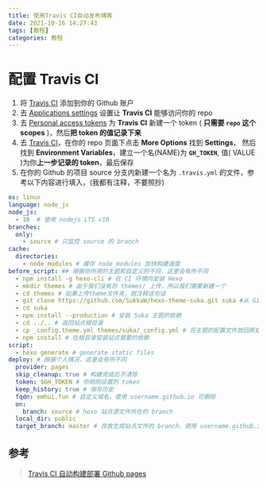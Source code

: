 ```yaml
---
title: 使用Travis CI自动发布博客
date: 2021-10-16 14:27:43
tags: [教程]
categories: 教程
---
```


# 配置 Travis CI

1. 将 [Travis CI](https://link.segmentfault.com/?enc=kE2UDQCGs3iYgLqDtTiLCg%3D%3D.heMyjl77kZesH0dZilXAMfK5b%2FdToJbCzIq2XqMj1J8iCCRzWX8jJltDwLNWHWZT) 添加到你的 Github 账户
2. 去 [Applications settings](https://link.segmentfault.com/?enc=IHOkDSc63U5GZ4CQ64eWzQ%3D%3D.Wzr0EXAwMgHm2nWq%2FgurskPrRFSTDS8jGVEilOSgd3z%2FOGcEQFxhKOn5fqCVV1rx) 设置让 **Travis CI** 能够访问你的 repo
3. 去 [Personal access tokens](https://link.segmentfault.com/?enc=EIf8Uj9cM1VtkI0ujtGG8Q%3D%3D.vs7CpeCaA2grgsG2G85vINQ60ja8ZnPlbQegoVPcuSO6I%2FRHHaI3c9TBMV7AveCD) 为 **Travis CI** 新建一个 token ( **只需要 `repo` 这个 scopes** )，然后**把 token 的值记录下来**
4. 去 [Travis CI](https://link.segmentfault.com/?enc=GbHTxXx0DC0rx%2FHTfLL0nw%3D%3D.3xdooz3c5ZZOtmotxamdE41Yk8qlctgTP4T%2FcwVhWCQ%3D)，在你的 repo 页面下点击 **More Options** 找到 **Settings**， 然后找到 **Environment Variables**，建立一个名(NAME)为 **`GH_TOKEN`**, 值( VALUE )为你**上一步记录的 token**，最后保存
5. 在你的 Github 的项目 source 分支内新建一个名为 `.travis.yml` 的文件，参考以下内容进行填入，(我都有注释，不要照抄)

```yaml
os: linux
language: node_js
node_js:
  - 10  # 使用 nodejs LTS v10
branches:
  only:
    - source # 只监控 source 的 branch
cache:
  directories:
    - node_modules # 缓存 node_modules 加快构建速度
before_script: ## 根据你所用的主题和自定义的不同，这里会有所不同
  - npm install -g hexo-cli # 在 CI 环境内安装 Hexo
  - mkdir themes # 由于我们没有将 themes/ 上传，所以我们需要新建一个
  - cd themes # 如果上传theme文件夹，就注释这句话
  - git clone https://github.com/SukkaW/hexo-theme-suka.git suka #从 Github 上拉取 Suka 主题
  - cd suka
  - npm install --production # 安装 Suka 主题的依赖
  - cd ../.. # 返回站点根目录
  - cp _config.theme.yml themes/suka/_config.yml # 将主题的配置文件放回原处
  - npm install # 在根目录安装站点需要的依赖
script:
  - hexo generate # generate static files
deploy: # 根据个人情况，这里会有所不同
  provider: pages
  skip_cleanup: true # 构建完成后不清除
  token: $GH_TOKEN # 你刚刚设置的 token
  keep_history: true # 保存历史
  fqdn: emhui.fun # 自定义域名，使用 username.github.io 可删除
  on:
    branch: source # hexo 站点源文件所在的 branch
  local_dir: public
  target_branch: master # 存放生成站点文件的 branch，使用 username.github.io 必须是 master
```



## 参考

> [Travis CI 自动构建部署 Github pages](https://segmentfault.com/a/1190000021987832)
